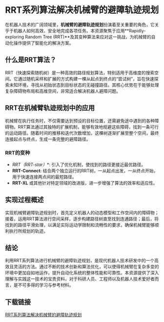 # RRT系列算法解决机械臂的避障轨迹规划

在机器人技术的广阔领域里，**机械臂的避障轨迹规划**扮演着至关重要的角色，它关乎于机器人如何高效、安全地完成各项任务。本资源聚焦于应用**Rapidly-exploring Random Tree (RRT)**及其变种算法来应对这一挑战，为机械臂的自动化操作提供了智能化的解决方案。

## 什么是RRT算法？

RRT（快速探索随机树）是一种高效的路径规划算法，特别适用于高维度的搜索空间。它通过随机采样和扩展的方式构建一棵从起点到终点的“尝试树”，旨在快速探索未知环境，寻找从初始状态到目标状态的无碰撞路径。其核心优势在于能够处理复杂障碍物布局和高维空间，非常适合解决机器人避障问题。

## RRT在机械臂轨迹规划中的应用

机械臂在执行任务时，不仅需要达到预设的目标位置，还需避免途中遇到的各种障碍物。RRT算法通过其独特的扩展机制，能够有效地规避这些障碍，找到一条可行的运动路径。随着时间的推移和迭代次数增加，这棵树逐渐扩展至整个空间，最终连接起点与终点，生成一条完整的避障路径。

### RRT的变种

- **RRT*（RRT-star）**: 引入了优化机制，使找到的路径更接近最优路径。
- **RRT-Connect**: 结合两个独立运行的RRT树，一从起点出发，一从终点开始，用于快速连接两点间的最短路径。
- **RRT-XL** 或其他针对特定领域的改进版，进一步增强了算法的效率和适应性。

## 实现过程概述

实现机械臂避障轨迹规划时，首先定义机器人的动态模型和工作空间内的障碍物；接着，运用RRT算法进行空间采样，逐步构建路径树直至找到连通路径；最后，将找到的路径平滑处理，以满足实际运动学限制和流畅性的要求，确保机械臂能够顺利执行所规划的轨迹。

## 结论

利用RRT系列算法进行机械臂的避障轨迹规划，是现代机器人技术研发中的一个高效且灵活的方法。通过不断的技术创新和算法优化，可以使得机械臂在复杂多变的环境中更加自如地运作，提升自动化系统的整体性能和可靠性。本资源提供了深入理解与实践这一技术的宝贵资料，对于科研人员、工程师以及机器人技术爱好者而言，是不可多得的学习与参考材料。

## 下载链接

[RRT系列算法解决机械臂的避障轨迹规划](https://pan.quark.cn/s/35fe42b925a5)